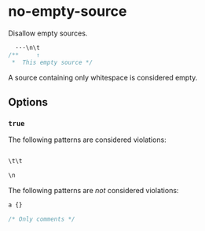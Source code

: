 # no-empty-source

Disallow empty sources.

<!-- prettier-ignore -->
```css
  ···\n\t
/**     ↑
 *  This empty source */
```

A source containing only whitespace is considered empty.

## Options

### `true`

The following patterns are considered violations:

<!-- prettier-ignore -->
```css

```

<!-- prettier-ignore -->
```css
\t\t
```

<!-- prettier-ignore -->
```css
\n
```

The following patterns are _not_ considered violations:

<!-- prettier-ignore -->
```css
a {}
```

<!-- prettier-ignore -->
```css
/* Only comments */
```
